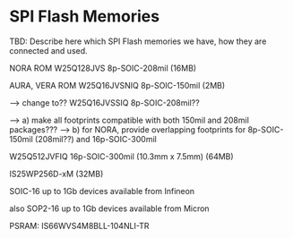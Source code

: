 SPI Flash Memories
====================

TBD: Describe here which SPI Flash memories we have, how they are connected and used.

NORA ROM
W25Q128JVS          8p-SOIC-208mil
(16MB)


AURA, VERA ROM
W25Q16JVSNIQ        8p-SOIC-150mil
(2MB)

--> change to??
W25Q16JVSSIQ        8p-SOIC-208mil??

--> a) make all footprints compatible with both 150mil and 208mil packages???
--> b) for NORA, provide overlapping footprints for 8p-SOIC-150mil (208mil??) and 16p-SOIC-300mil


W25Q512JVFIQ        16p-SOIC-300mil (10.3mm x 7.5mm)
(64MB)

IS25WP256D-xM
(32MB)

SOIC-16
up to 1Gb devices available from Infineon

also SOP2-16
up to 1Gb devices available from Micron


PSRAM:
IS66WVS4M8BLL-104NLI-TR
